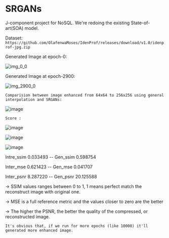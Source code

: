 # SRGANs
J-component project for NoSQL.
We're redoing the existing State-of-art(SOA) model.

Dataset: `https://github.com/OlafenwaMoses/IdenProf/releases/download/v1.0/idenprof-jpg.zip`

Generated Image at epoch-0:

![img_0_0](https://user-images.githubusercontent.com/68124256/120535971-39e12580-c401-11eb-97ab-46cfcacbc942.png)

Generated Image at epoch-2900:

![img_2900_0](https://user-images.githubusercontent.com/68124256/120536073-567d5d80-c401-11eb-8e21-be4df3b34ec9.png)


`Comparision between image enhanced from 64x64 to 256x256 using general interpolation and SRGANs: `

![image](https://user-images.githubusercontent.com/68124256/120711250-c6ace180-c4dc-11eb-9d97-da223e83b1ea.png)

`Score :`

![image](https://user-images.githubusercontent.com/68124256/120710797-379fc980-c4dc-11eb-9642-f98f5636230e.png)

![image](https://user-images.githubusercontent.com/68124256/120712156-ebee1f80-c4dd-11eb-980c-7984b564005e.png)

![image](https://user-images.githubusercontent.com/68124256/120712092-d547c880-c4dd-11eb-9b77-bf22f5bca475.png)

Intre_ssim     0.033493
-- Gen_ssim       0.598754

Inter_mse      0.621423
-- Gen_mse        0.041707

Inter_psnr     8.287220
-- Gen_psnr      20.125588


-> SSIM values ranges between 0 to 1, 1 means perfect match the reconstruct image with original one.

-> MSE is a full reference metric and the values closer to zero are the better

-> The higher the PSNR, the better the quality of the compressed, or reconstructed image.


`It's obvious that, if we run for more epochs (like 10000) it'll generated more enhanced image. `

